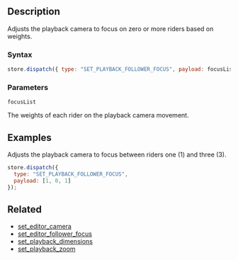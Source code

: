 ## Description

Adjusts the playback camera to focus on zero or more riders based on weights.

### Syntax

```javascript
store.dispatch({ type: "SET_PLAYBACK_FOLLOWER_FOCUS", payload: focusList });
```

### Parameters

`focusList`

The weights of each rider on the playback camera movement.

## Examples

Adjusts the playback camera to focus between riders one (1) and three (3).

```javascript
store.dispatch({
  type: "SET_PLAYBACK_FOLLOWER_FOCUS",
  payload: [1, 0, 1]
});
```

## Related

- [set_editor_camera](./set_editor_camera.md)
- [set_editor_follower_focus](./set_editor_follower_focus.md)
- [set_playback_dimensions](./set_playback_dimensions.md)
- [set_playback_zoom](./set_playback_zoom.md)
